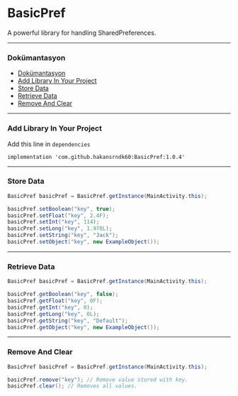 # BasicPref

A powerful library for handling SharedPreferences.

-----------------------------------------

### Dokümantasyon

* [Dokümantasyon](#dokümantasyon)
* [Add Library In Your Project](#add-library-in-your-project)
* [Store Data](#store-data)
* [Retrieve Data](#retrieve-data)
* [Remove And Clear](#remove-and-clear)

-----------------------------------------

### Add Library In Your Project

Add this line in `dependencies`

~~~
implementation 'com.github.hakansrndk60:BasicPref:1.0.4'
~~~

-----------------------------------------

### Store Data

```java
BasicPref basicPref = BasicPref.getInstance(MainActivity.this);

basicPref.setBoolean("key", true);
basicPref.setFloat("key", 2.4F);
basicPref.setInt("key", 114);
basicPref.setLong("key", 1.970L);
basicPref.setString("key", "Jack");
basicPref.setObject("key", new ExampleObject());
```

-----------------------------------------

### Retrieve Data

```java
BasicPref basicPref = BasicPref.getInstance(MainActivity.this);

basicPref.getBoolean("key", false);
basicPref.getFloat("key", 0F);
basicPref.getInt("key", 0);
basicPref.getLong("key", 0L);
basicPref.getString("key", "Default");
basicPref.getObject("key", new ExampleObject());
```

-----------------------------------------

### Remove And Clear

```java
BasicPref basicPref = BasicPref.getInstance(MainActivity.this);

basicPref.remove("key"); // Remove value stored with key.
basicPref.clear(); // Removes all values.
```